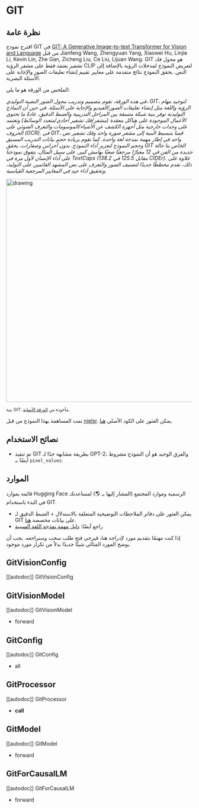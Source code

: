 # GIT

## نظرة عامة
اقترح نموذج GIT في [GIT: A Generative Image-to-text Transformer for Vision and Language](https://arxiv.org/abs/2205.14100) من قبل Jianfeng Wang, Zhengyuan Yang, Xiaowei Hu, Linjie Li, Kevin Lin, Zhe Gan, Zicheng Liu, Ce Liu, Lijuan Wang. GIT هو محول فك تشفير يعتمد فقط على مشفر الرؤية CLIP لتعريض النموذج لمدخلات الرؤية بالإضافة إلى النص. يحقق النموذج نتائج متقدمة على معايير تقييم إنشاء تعليقات الصور والإجابة على الأسئلة البصرية.

الملخص من الورقة هو ما يلي:

*في هذه الورقة، نقوم بتصميم وتدريب محول الصور النصية التوليدي، GIT، لتوحيد مهام الرؤية واللغة مثل إنشاء تعليقات الصور/الفيديو والإجابة على الأسئلة. في حين أن النماذج التوليدية توفر بنية شبكة متسقة بين المراحل التدريبية والضبط الدقيق، عادةً ما تحتوي الأعمال الموجودة على هياكل معقدة (مشفر/فك تشفير أحادي/متعدد الوسائط) وتعتمد على وحدات خارجية مثل أجهزة الكشف عن الأشياء/الموسومات والتعرف الضوئي على الحروف (OCR). في GIT، قمنا بتبسيط البنية إلى مشفر صورة واحد وفك تشفير نص واحد في إطار مهمة نمذجة لغة واحدة. كما نقوم بزيادة حجم بيانات التدريب المسبق وحجم النموذج لتعزيز أداء النموذج. بدون أجراس وصفارات، يحقق GIT الخاص بنا حالة جديدة من الفن في 12 معيارًا مرجعيًا صعبًا بهامش كبير. على سبيل المثال، يتفوق نموذجنا على أداء الإنسان لأول مرة في TextCaps (138.2 مقابل 125.5 في CIDEr). علاوة على ذلك، نقدم مخططًا جديدًا لتصنيف الصور والتعرف على نص المشهد القائمين على التوليد، وتحقيق أداء جيد في المعايير المرجعية القياسية.*

<img src="https://huggingface.co/datasets/huggingface/documentation-images/resolve/main/transformers/model_doc/git_architecture.jpg"
alt="drawing" width="600"/>

<small>بنية GIT. مأخوذة من <a href="https://arxiv.org/abs/2205.14100" target="_blank">الورقة الأصلية</a>.</small>

تمت المساهمة بهذا النموذج من قبل [nielsr](https://huggingface.co/nielsr). يمكن العثور على الكود الأصلي [هنا](https://github.com/microsoft/GenerativeImage2Text).

## نصائح الاستخدام

- تم تنفيذ GIT بطريقة مشابهة جدًا لـ GPT-2، والفرق الوحيد هو أن النموذج مشروط أيضًا بـ `pixel_values`.

## الموارد

قائمة بموارد Hugging Face الرسمية وموارد المجتمع (المشار إليها بـ 🌎) لمساعدتك في البدء باستخدام GIT.

- يمكن العثور على دفاتر الملاحظات التوضيحية المتعلقة بالاستدلال + الضبط الدقيق لـ GIT على بيانات مخصصة [هنا](https://github.com/NielsRogge/Transformers-Tutorials/tree/master/GIT).
- راجع أيضًا: [دليل مهمة نمذجة اللغة السببية](../tasks/language_modeling)

إذا كنت مهتمًا بتقديم مورد لإدراجه هنا، فيرجى فتح طلب سحب وسنراجعه. يجب أن يوضح المورد المثالي شيئًا جديدًا بدلاً من تكرار مورد موجود.

## GitVisionConfig

[[autodoc]] GitVisionConfig

## GitVisionModel

[[autodoc]] GitVisionModel

- forward

## GitConfig

[[autodoc]] GitConfig

- all

## GitProcessor

[[autodoc]] GitProcessor

- __call__

## GitModel

[[autodoc]] GitModel

- forward

## GitForCausalLM

[[autodoc]] GitForCausalLM

- forward